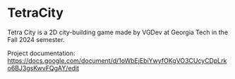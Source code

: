 # TetraCity

Tetra City is a 2D city-building game made by VGDev at Georgia Tech in the Fall 2024 semester.

Project documentation: https://docs.google.com/document/d/1oWbEjEbiYwyfOKgVO3CUcyCDpLrko6BJ3gsKwvFQgAY/edit
